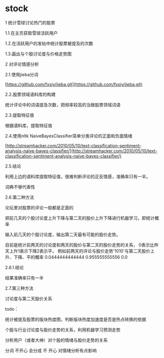 stock
=====

1 统计雪球讨论热门的股票

1.1.在主页获取雪球活跃用户

1.2.在活跃用户的发帖中统计股票被提及的次数

1.3.画出与个股讨论度与价格走势图

2 对评论情感分析

2.1.使用jieba分词

[https://github.com/fxsjy/jieba.git](https://github.com/fxsjy/jieba.git)

2.2.股票领域语料库的构建

统计评论中的词语提及次数，把频率较高的当做股票领域词语

2.3.提取特征值

根据语料库，提取特征值

2.4.使用nltk NaiveBayesClassifier简单分类评论的正面和负面情绪 

[http://streamhacker.com/2010/05/10/text-classification-sentiment-analysis-naive-bayes-classifier/](http://streamhacker.com/2010/05/10/text-classification-sentiment-analysis-naive-bayes-classifier/)

2.5.结论

利用上边的语料库提取特征值，很难判断评论的正反情感，准确率只有一半。

词典不够代表性

2.6.第二种方法

论坛里对股票的评论一般都是正面的

把前几天的个股讨论度上升下降与第二天的股价上升下降进行机器学习，即统计概率

输入前几天的个股讨论度，输出第二天最有可能的股价走势。

目前是统计前两天的讨论度和两天的股价与第二天的股价走势的关系，
0表示比昨天上升1表示下降2表示平，
例如前两天的评论与股价走势'1010'与第二天股价上升、下降、平的概率 0.0444444444444 0.955555555556 0.0

2.6.1.结论

结果准确率只有一半

2.7.第三种方法

讨论度与第二天股价关系

todo：

统计被提及股票的版块热度图，判断版块热度加速度是否是热点转换的依据

个股与行业讨论度与股价走势的关系，利用机器学习预测走势

分析用户（或者大神）对个股的情绪与股价走势的关系

分词 不开心 会分成 不 开心 对情绪分析有点影响




